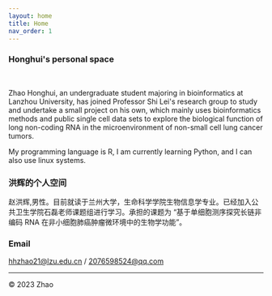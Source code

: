 ```yaml
---
layout: home
title: Home
nav_order: 1
---
```


### Honghui's personal space

<br/>

Zhao Honghui, an undergraduate student majoring in bioinformatics at Lanzhou University, has joined Professor Shi Lei's research group to study and undertake a small project on his own, which mainly uses bioinformatics methods and public single cell data sets to explore the biological function of long non-coding RNA in the microenvironment of non-small cell lung cancer tumors.

My programming language is R, I am currently learning Python, and I can also use linux systems.

### 洪辉的个人空间

赵洪辉,男性。目前就读于兰州大学，生命科学学院生物信息学专业。已经加入公共卫生学院石磊老师课题组进行学习。承担的课题为 “基于单细胞测序探究长链非编码 RNA 在非小细胞肺癌肿瘤微环境中的生物学功能”。

### Email
hhzhao21@lzu.edu.cn / 2076598524@qq.com 

-----

© 2023 Zhao
